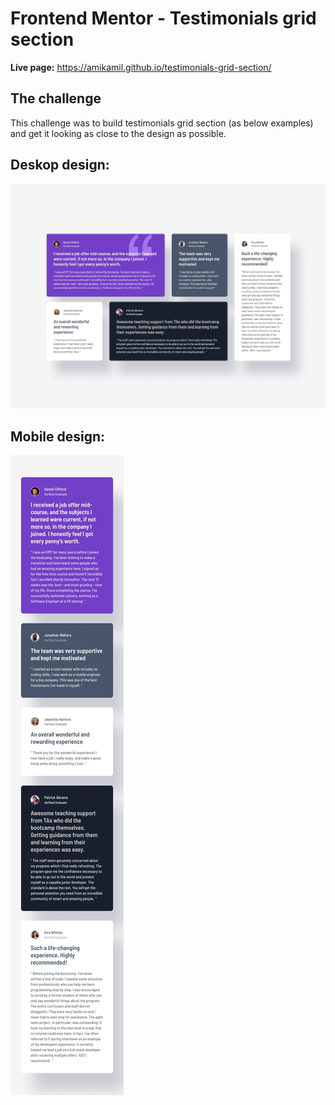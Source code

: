 # Frontend Mentor - Testimonials grid section

**Live page:** https://amikamil.github.io/testimonials-grid-section/

## The challenge

This challenge was to build testimonials grid section (as below examples) and get it looking as close to the design as possible.

## Deskop design:
![Deskop design](design/desktop-design.jpg)

## Mobile design:
![Mobile design](design/mobile-design.jpg)